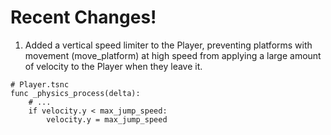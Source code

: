 # Recent Changes!

1. Added a vertical speed limiter to the Player, preventing platforms with movement (move_platform) at high speed from applying a large amount of velocity to the Player when they leave it.

```gdscript
# Player.tsnc
func _physics_process(delta):
	# ...
	if velocity.y < max_jump_speed:
		velocity.y = max_jump_speed
```
